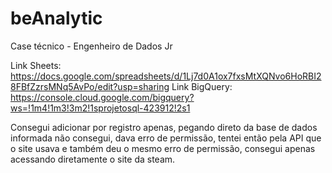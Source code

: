 # beAnalytic
 Case técnico - Engenheiro de Dados Jr

 Link Sheets: https://docs.google.com/spreadsheets/d/1Lj7d0A1ox7fxsMtXQNvo6HoRBI28FBfZzrsMNq5AvPo/edit?usp=sharing
 Link BigQuery: https://console.cloud.google.com/bigquery?ws=!1m4!1m3!3m2!1sprojetosql-423912!2s1

 Consegui adicionar por registro apenas, pegando direto da base de dados informada não consegui, dava erro de permissão, tentei então pela API que o site usava e também deu o mesmo erro de permissão, consegui apenas acessando diretamente o site da steam.
